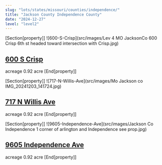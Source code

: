 ```yaml
---
slug: "lots/states/missouri/counties/independence/"
title: "Jackson County Independence County"
date: "2024-12-27"
level: "level2"
---
```


[Section[property]]
![600-S-Crisp](src/images/Lev 4 MO JacksonCo 600 Crisp 6th st headed toward intersection with Crisp.jpg)
## [600 S Crisp](/lots/states/missouri/counties/independence/600-s-crisp/)
acreage 0.92 acre
[End[property]]

[Section[property]]
![717-N-Willis-Ave](src/images/Mo Jackson co IMG_20241203_141724.jpg)
## [717 N Willis Ave](/lots/states/missouri/counties/independence/717-n-willis-ave/)
acreage 0.92 acre
[End[property]]

[Section[property]]
![9605-Independence-Ave](src/images/Jackson Co Independence 1 corner of arlington and Independence see prop.jpg)
## [9605 Independence Ave](/lots/states/missouri/counties/independence/9605-independence-ave/)
acreage 0.92 acre
[End[property]]


